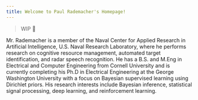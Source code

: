 ```yaml
---
title: Welcome to Paul Rademacher's Homepage!
---
```


> WIP 🚧

Mr. Rademacher is a member of the Naval Center for Applied Research in Artificial Intelligence, U.S. Naval Research Laboratory, where he performs research on cognitive resource management, automated target identification, and radar speech recognition. He has a B.S. and M.Eng in Electrical and Computer Engineering from Cornell University and is currently completing his Ph.D in Electrical Engineering at the George Washington University with a focus on Bayesian supervised learning using Dirichlet priors. His research interests include Bayesian inference, statistical signal processing, deep learning, and reinforcement learning.